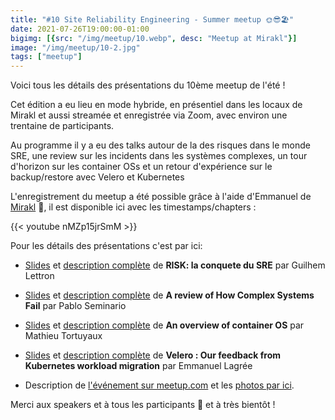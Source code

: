 ```yaml
---
title: "#10 Site Reliability Engineering - Summer meetup 🌞😎🏖️"
date: 2021-07-26T19:00:00-01:00
bigimg: [{src: "/img/meetup/10.webp", desc: "Meetup at Mirakl"}]
image: "/img/meetup/10-2.jpg"
tags: ["meetup"]
---
```


Voici tous les détails des présentations du 10ème meetup de l'été !

Cet édition a eu lieu en mode hybride, en présentiel dans les locaux de Mirakl
et aussi streamée et enregistrée via Zoom, avec environ une trentaine de
participants.

Au programme il y a eu des talks autour de la des risques dans le monde SRE, une
review sur les incidents dans les systèmes complexes, un tour d'horizon sur les
container OSs et un retour d'expérience sur le backup/restore avec Velero et
Kubernetes

<!--more-->

L'enregistrement du meetup a été possible grâce à l'aide d'Emmanuel de [Mirakl](https://github.com/sre-paris/meetups/blob/main/meetups/%2310/mirakl-intro.pdf) 🙏, il est disponible ici avec les timestamps/chapters :

{{< youtube nMZp15jrSmM >}}

Pour les détails des présentations c'est par ici:

* [Slides](https://docs.google.com/presentation/d/e/2PACX-1vTul93KaFS2cHQTeb5BP9Q7yjZmGnj-fVlnUcjwu5BNoQkohdjAWdE4uRs0sSIyTGgu5NHmw2G6yK96/pub) et [description complète](https://github.com/sre-paris/meetups/blob/main/meetups/%2310/risk-la-conquete-du-sre.md) de **RISK: la conquete du SRE** par Guilhem Lettron
* [Slides](https://github.com/sre-paris/meetups/blob/main/meetups/%2310/a-review-of-how-complex-systems-fail.pdf) et [description complète](https://github.com/sre-paris/meetups/blob/main/meetups/%2310/a-review-of-how-complex-systems-fail.md) de **A review of How Complex Systems Fail** par Pablo Seminario
* [Slides](https://github.com/sre-paris/meetups/blob/main/meetups/%2310/an-overview-of-container-os.pdf) et [description complète](https://github.com/sre-paris/meetups/blob/main/meetups/%2310/an-overview-of-container-os.md) de **An overview of container OS** par Mathieu Tortuyaux
* [Slides](https://github.com/sre-paris/meetups/blob/main/meetups/%2310/velero-our-feedback-from-kubernetes-workload-migration.pdf) et [description complète](https://github.com/sre-paris/meetups/blob/main/meetups/%2310/velero-our-feedback-from-kubernetes-workload-migration.md) de **Velero : Our feedback from Kubernetes workload migration** par Emmanuel Lagrée

* Description de [l'événement sur meetup.com](https://www.meetup.com/Site-Reliability-Engineering-Paris/events/279590014/) et les [photos par ici](https://www.meetup.com/Site-Reliability-Engineering-Paris/photos/31545704/#497810405).

Merci aux speakers et à tous les participants 🙏 et à très bientôt !
